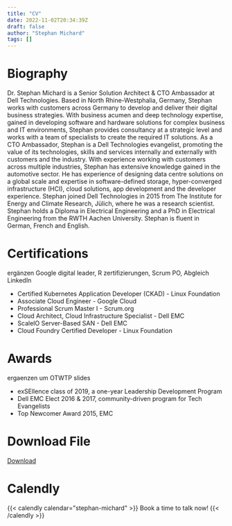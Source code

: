 ```yaml
---
title: "CV"
date: 2022-11-02T20:34:39Z
draft: false
author: "Stephan Michard"
tags: []
---
```



# Biography
Dr. Stephan Michard is a Senior Solution Architect & CTO Ambassador at Dell Technologies.  Based in North Rhine-Westphalia, Germany, Stephan works with customers across Germany to develop and deliver their digital business strategies.  With business acumen and deep technology expertise, gained in developing software and hardware solutions for complex business and IT environments, Stephan provides consultancy at a strategic level and works with a team of specialists to create the required IT solutions.  As a CTO Ambassador, Stephan is a Dell Technologies evangelist, promoting the value of its technologies, skills and services internally and externally with customers and the industry.  With experience working with customers across multiple industries, Stephan has extensive knowledge gained in the automotive sector. He has experience of designing data centre solutions on a global scale and expertise in software-defined storage, hyper-converged infrastructure (HCI), cloud solutions, app development and the developer experience. Stephan joined Dell Technologies in 2015 from The Institute for Energy and Climate Research, Jülich, where he was a research scientist. Stephan holds a Diploma in Electrical Engineering and a PhD in Electrical Engineering from the RWTH Aachen University. Stephan is fluent in German, French and English.

# Certifications
ergänzen Google digital leader, R zertifizierungen, Scrum PO, Abgleich LinkedIn
- Certified Kubernetes Application Developer (CKAD)  - Linux Foundation
- Associate Cloud Engineer - Google Cloud
- Professional Scrum Master I - Scrum.org
- Cloud Architect, Cloud Infrastructure Specialist - Dell EMC
- ScaleIO Server-Based SAN - Dell EMC
- Cloud Foundry Certified Developer - Linux Foundation

# Awards
ergaenzen um OTWTP slides
- exSEllence class of 2019, a one-year Leadership Development Program
- Dell EMC Elect 2016 & 2017, community-driven program for Tech Evangelists
- Top Newcomer Award 2015, EMC

# Download File
[Download](/documents/test.pdf)

# Calendly

{{< calendly calendar="stephan-michard" >}}
  Book a time to talk now!
{{< /calendly >}}
